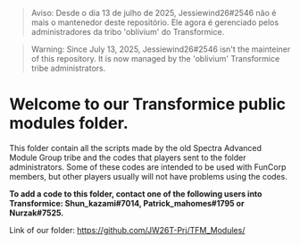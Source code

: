 > Aviso: Desde o dia 13 de julho de 2025, Jessiewind26#2546 não é mais o mantenedor deste repositório. Ele agora é gerenciado pelos administradores da tribo 'oblivium' do Transformice.

> Warning: Since July 13, 2025, Jessiewind26#2546 isn't the mainteiner of this repository. It is now managed by the 'oblivium' Transformice tribe administrators.

# Welcome to our Transformice public modules folder.

This folder contain all the scripts made by the old Spectra Advanced Module Group tribe and the codes that players sent to the folder administrators.
Some of these codes are intended to be used with FunCorp members, but other players usually will not have problems using the codes.

**To add a code to this folder, contact one of the following users into Transformice: Shun_kazami#7014, Patrick_mahomes#1795 or Nurzak#7525.**

Link of our folder:
https://github.com/JW26T-Prj/TFM_Modules/
